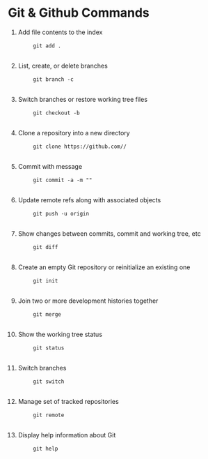 # Git & Github Commands
<ol>
  <li>
    <p>Add file contents to the index<p>
  </li>
    <pre>
    <code>git add .</code>
    </pre>

  <li>
      <p>List, create, or delete branches<p>
    <pre>
    <code>git branch -c</code>
    </pre>
  </li>
  <li>
    <p>Switch branches or restore working tree files</p>
    <pre>
    <code>git checkout -b</code>
    </pre>
  </li>
  <li>
    <p>Clone a repository into a new directory</p>
    <pre>
    <code>git clone https://github.com/<Your_Username>/<repositoryname></code>
    </pre>
  </li>
  <li>
    <p>Commit with message</p>
    <pre>
    <code>git commit -a -m ""</code>
    </pre>
  </li>
  <li>
    <p>Update remote refs along with associated objects</p>
    <pre>
    <code>git push -u origin  <name_of_your_branch></code>
    </pre>
  </li>
  <li>
    <p>Show changes between commits, commit and working tree, etc</p>
    <pre>
    <code>git diff</code>
    </pre>
  </li>
  <li>
    <p>Create an empty Git repository or reinitialize an existing one</p>
    <pre>
    <code>git init</code>
    </pre>
  </li>
  <li>
    <p>Join two or more development histories together</p>
    <pre>
    <code>git merge</code>
    </pre>
  </li>
  <li>
    <p>Show the working tree status</p>
    <pre>
    <code>git status</code>
    </pre>
  </li>
  <li>
    <p>Switch branches</p>
    <pre>
    <code>git switch</code>
    </pre>
  </li>
  <li>
    <p>Manage set of tracked repositories</p>
    <pre>
    <code>git remote</code>
    </pre>
  </li>
  <li>
    <p>Display help information about Git</p>
    <pre>
    <code>git help</code>
    </pre>
  </li>
</ol>
